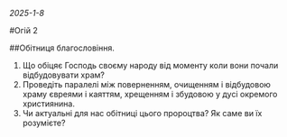 _2025-1-8_

#Огій 2

##Обітниця благословіння.
1. Що обіцяє Господь своєму народу від моменту коли вони почали відбудовувати храм?
2. Проведіть паралелі між поверненням, очищенням і відбудовою храму євреями і каяттям, хрещенням і збудовою у дусі окремого християнина.
3. Чи актуальні для нас обітниці цього пророцтва? Як саме ви їх розумієте?

